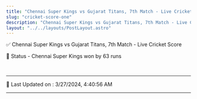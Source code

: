 ```yaml
---
title: "Chennai Super Kings vs Gujarat Titans, 7th Match - Live Cricket Score"
slug: "cricket-score-one"
description: "Chennai Super Kings vs Gujarat Titans, 7th Match - Live Cricket Score - Chennai Super Kings won by 63 runs."
layout: "../../layouts/PostLayout.astro"
--- 
```


✅ Chennai Super Kings vs Gujarat Titans, 7th Match - Live Cricket Score

📑 Status - Chennai Super Kings won by 63 runs

<br />

***

📝 Last Updated on : 3/27/2024, 4:40:56 AM

***

